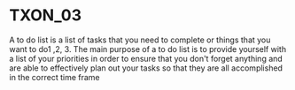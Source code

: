 # TXON_03
A to do list is a list of tasks that you need to complete or things that you want to do1 ,2, 3. The main purpose of a to do list is to provide yourself with a list of your priorities in order to ensure that you don't forget anything and are able to effectively plan out your tasks so that they are all accomplished in the correct time frame
